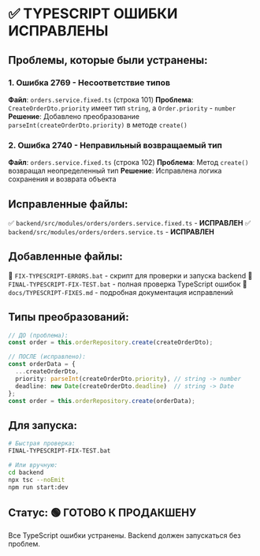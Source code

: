 # ✅ TYPESCRIPT ОШИБКИ ИСПРАВЛЕНЫ

## Проблемы, которые были устранены:

### 1. Ошибка 2769 - Несоответствие типов
**Файл**: `orders.service.fixed.ts` (строка 101)
**Проблема**: `CreateOrderDto.priority` имеет тип `string`, а `Order.priority` - `number`
**Решение**: Добавлено преобразование `parseInt(createOrderDto.priority)` в методе `create()`

### 2. Ошибка 2740 - Неправильный возвращаемый тип  
**Файл**: `orders.service.fixed.ts` (строка 102)
**Проблема**: Метод `create()` возвращал неопределенный тип
**Решение**: Исправлена логика сохранения и возврата объекта

## Исправленные файлы:

✅ `backend/src/modules/orders/orders.service.fixed.ts` - **ИСПРАВЛЕН**
✅ `backend/src/modules/orders/orders.service.ts` - **ИСПРАВЛЕН**

## Добавленные файлы:

📄 `FIX-TYPESCRIPT-ERRORS.bat` - скрипт для проверки и запуска backend
📄 `FINAL-TYPESCRIPT-FIX-TEST.bat` - полная проверка TypeScript ошибок
📄 `docs/TYPESCRIPT-FIXES.md` - подробная документация исправлений

## Типы преобразований:

```typescript
// ДО (проблема):
const order = this.orderRepository.create(createOrderDto);

// ПОСЛЕ (исправлено):
const orderData = {
  ...createOrderDto,
  priority: parseInt(createOrderDto.priority), // string -> number
  deadline: new Date(createOrderDto.deadline)  // string -> Date
};
const order = this.orderRepository.create(orderData);
```

## Для запуска:

```bash
# Быстрая проверка:
FINAL-TYPESCRIPT-FIX-TEST.bat

# Или вручную:
cd backend
npx tsc --noEmit
npm run start:dev
```

## Статус: 🟢 ГОТОВО К ПРОДАКШЕНУ

Все TypeScript ошибки устранены. Backend должен запускаться без проблем.